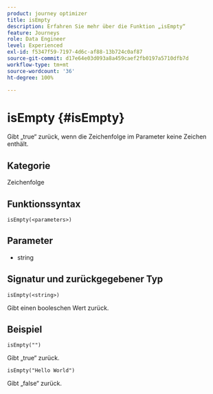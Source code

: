 ```yaml
---
product: journey optimizer
title: isEmpty
description: Erfahren Sie mehr über die Funktion „isEmpty“
feature: Journeys
role: Data Engineer
level: Experienced
exl-id: f5347f59-7197-4d6c-af88-13b724c0af87
source-git-commit: d17e64e03d093a8a459caef2fb0197a5710dfb7d
workflow-type: tm+mt
source-wordcount: '36'
ht-degree: 100%

---
```


# isEmpty {#isEmpty}

Gibt „true“ zurück, wenn die Zeichenfolge im Parameter keine Zeichen enthält.

## Kategorie

Zeichenfolge

## Funktionssyntax

`isEmpty(<parameters>)`

## Parameter

* string

## Signatur und zurückgegebener Typ

`isEmpty(<string>)`

Gibt einen booleschen Wert zurück.

## Beispiel

`isEmpty("")`

Gibt „true“ zurück.

`isEmpty("Hello World")`

Gibt „false“ zurück.
